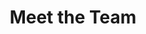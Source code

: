 ---
widget: people
headless: true  # This file represents a page section.

active: true

weight: 70
# ... Put Your Section Options Here (title etc.) ...

title: Meet the Team
content:
  # Choose which groups/teams of users to display.
  #   Edit `user_groups` in each user's profile to add them to one or more of these groups.
  user_groups:
    - Professor
    - Ph.D. Students
    - Grad. Students
    - Administration
    - Visitors
    - Alumni
design:
  # Show user's social networking links? (true/false)
  show_social: false
  # Show user's interests? (true/false)
  show_interests: false
  # Show user's role?
  show_role: true
  # Show user's organizations/affiliations?
  show_organizations: false
---